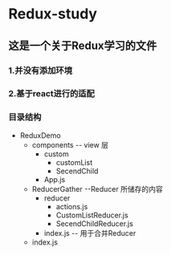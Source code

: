 # Redux-study
## 这是一个关于Redux学习的文件
### 1.并没有添加环境  
### 2.基于react进行的适配  
### 目录结构  
* ReduxDemo
  * components -- view 层
    * custom 
      * customList
      * SecendChild
    * App.js  
  * ReducerGather --Reducer 所储存的内容
    * reducer
      * actions.js
      * CustomListReducer.js
      * SecendChildReducer.js
    * index.js -- 用于合并Reducer
  * index.js 